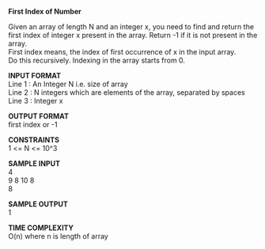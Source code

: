**First Index of Number**

Given an array of length N and an integer x, you need to find and return the first index of integer x present in the array. Return -1 if it is not present in the array.\
First index means, the index of first occurrence of x in the input array.\
Do this recursively. Indexing in the array starts from 0.

**INPUT FORMAT**\
Line 1 : An Integer N i.e. size of array\
Line 2 : N integers which are elements of the array, separated by spaces\
Line 3 : Integer x

**OUTPUT FORMAT**\
first index or -1

**CONSTRAINTS**\
1 <= N <= 10^3

**SAMPLE INPUT**\
4\
9 8 10 8\
8

**SAMPLE OUTPUT**\
1

**TIME COMPLEXITY**\
O(n) where n is length of array